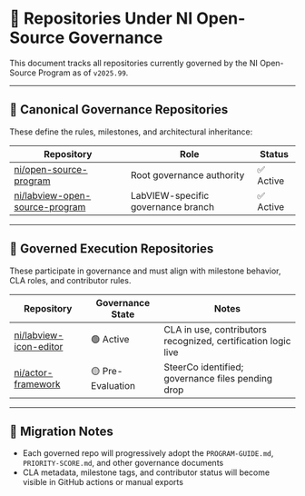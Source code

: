# 📘 Repositories Under NI Open-Source Governance

This document tracks all repositories currently governed by the NI Open-Source Program as of `v2025.99`.

---

## 🧭 Canonical Governance Repositories

These define the rules, milestones, and architectural inheritance:

| Repository | Role | Status |
|------------|------|--------|
| [ni/open-source-program](https://github.com/ni/open-source-program) | Root governance authority | ✅ Active |
| [ni/labview-open-source-program](https://github.com/ni/labview-open-source-program) | LabVIEW-specific governance branch | ✅ Active |

---

## 🧪 Governed Execution Repositories

These participate in governance and must align with milestone behavior, CLA roles, and contributor rules.

| Repository | Governance State | Notes |
|------------|------------------|-------|
| [ni/labview-icon-editor](https://github.com/ni/labview-icon-editor) | 🟢 Active | CLA in use, contributors recognized, certification logic live |
| [ni/actor-framework](https://github.com/ni/actor-framework) | 🟡 Pre-Evaluation | SteerCo identified; governance files pending drop |

---

## 📌 Migration Notes

- Each governed repo will progressively adopt the `PROGRAM-GUIDE.md`, `PRIORITY-SCORE.md`, and other governance documents
- CLA metadata, milestone tags, and contributor status will become visible in GitHub actions or manual exports
